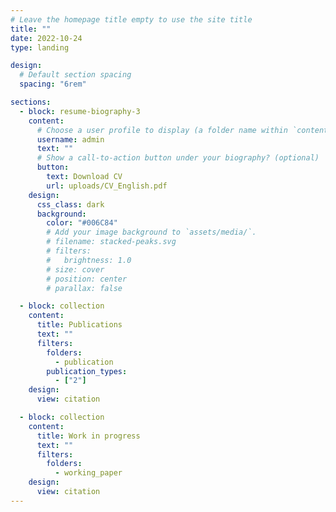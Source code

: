 ```yaml
---
# Leave the homepage title empty to use the site title
title: ""
date: 2022-10-24
type: landing

design:
  # Default section spacing
  spacing: "6rem"

sections:
  - block: resume-biography-3
    content:
      # Choose a user profile to display (a folder name within `content/authors/`)
      username: admin
      text: ""
      # Show a call-to-action button under your biography? (optional)
      button:
        text: Download CV
        url: uploads/CV_English.pdf
    design:
      css_class: dark
      background:
        color: "#006C84"
        # Add your image background to `assets/media/`.
        # filename: stacked-peaks.svg
        # filters:
        #   brightness: 1.0
        # size: cover
        # position: center
        # parallax: false

  - block: collection
    content:
      title: Publications
      text: ""
      filters:
        folders:
          - publication
        publication_types: 
          - ["2"]
    design:
      view: citation

  - block: collection
    content:
      title: Work in progress
      text: ""
      filters:
        folders:
          - working_paper
    design:
      view: citation
---
```


